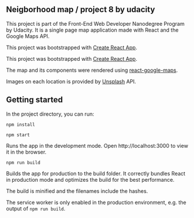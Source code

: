## Neigborhood map / project 8 by udacity
This project is part of the Front-End Web Developer Nanodegree Program by Udacity. It is a single page map application made with React and the Google Maps API.

This project was bootstrapped with [Create React App](https://github.com/facebookincubator/create-react-app).

This project was bootstrapped with [Create React App](https://github.com/facebook/create-react-app). 

The map and its components were rendered using [react-google-maps](https://tomchentw.github.io/react-google-maps/).

Images on each location is provided by [Unsplash](https://unsplash.com/developers) API.

## Getting started
In the project directory, you can run:

`npm install`

`npm start`

Runs the app in the development mode.
Open http://localhost:3000 to view it in the browser.

`npm run build`

Builds the app for production to the build folder. It correctly bundles React in production mode and optimizes the build for the best performance.

The build is minified and the filenames include the hashes.

The service worker is only enabled in the production environment, e.g. the output of `npm run build`.